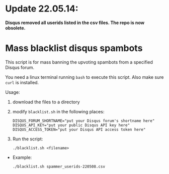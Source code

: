 # Update 22.05.14:

**Disqus removed all userids listed in the csv files. The repo is now obsolete.**

# Mass blacklist disqus spambots

This script is for mass banning the upvoting spambots from a specified Disqus forum.

You need a linux terminal running `bash` to execute this script. Also make sure `curl` is installed.

Usage:

1. download the files to a directory
2. modify `blacklist.sh` in the following places:
   ```
   DISQUS_FORUM_SHORTNAME="put your Disqus forum's shortname here"
   DISQUS_API_KEY="put your public Disqus API key here"
   DISQUS_ACCESS_TOKEN="put your Disqus API access token here"
   ```

3. Run the script:
   ```
   ./blacklist.sh <filename>
   ```
- Example:
  ```
  ./blacklist.sh spammer_userids-220508.csv
  ```
